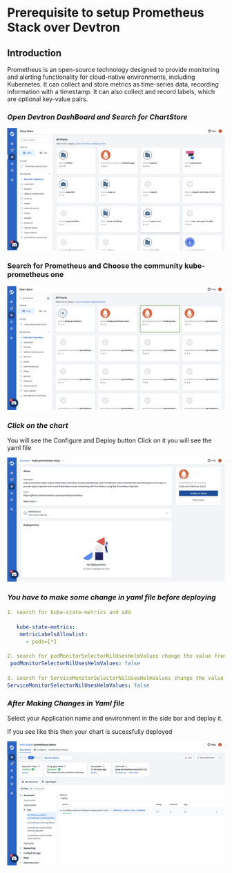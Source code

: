 # Prerequisite to setup Prometheus Stack over Devtron

## Introduction

Prometheus is an open-source technology designed to provide monitoring and alerting functionality for cloud-native environments, including Kubernetes. It can collect and store metrics as time-series data, recording information with a timestamp. It can also collect and record labels, which are optional key-value pairs.

### ***Open Devtron DashBoard and Search for ChartStore*** 
![](../../.gitbook/assets/chart.png)

### Search for Prometheus and Choose the community kube-prometheus one
![](../../.gitbook/assets/prome.png)

### ***Click on the chart*** 

You will see the Configure and Deploy button Click on it you will see the yaml file

![](../../.gitbook/assets/button.png)


### ***You have to make some change in yaml file before deploying***
```yaml
1. search for kube-state-metrics and add

   kube-state-metrics:
    metricLabelsAllowlist:
      - pods=[*]

2. search for podMonitorSelectorNilUsesHelmValues change the value from true to false 
 podMonitorSelectorNilUsesHelmValues: false

3. search for ServiceMonitorSelectorNilUsesHelmValues change the value from true to false
ServiceMonitorSelectorNilUsesHelmValues: false

```

### ***After Making Changes in Yaml file***

Select your Application name and environment in the side bar and deploy it. 

If you see like this then your chart is sucessfully deployed

![](../../.gitbook/assets/prometheus-demo.png)